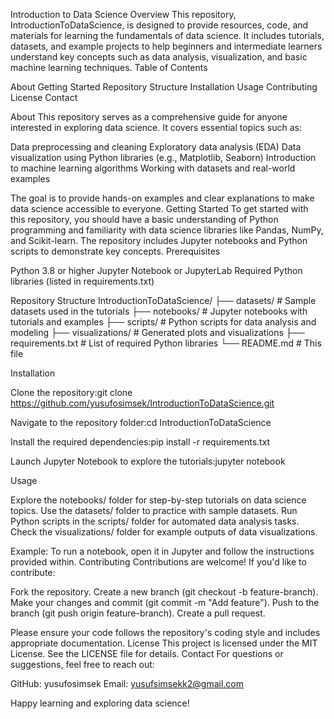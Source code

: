 Introduction to Data Science
Overview
This repository, IntroductionToDataScience, is designed to provide resources, code, and materials for learning the fundamentals of data science. It includes tutorials, datasets, and example projects to help beginners and intermediate learners understand key concepts such as data analysis, visualization, and basic machine learning techniques.
Table of Contents

About
Getting Started
Repository Structure
Installation
Usage
Contributing
License
Contact

About
This repository serves as a comprehensive guide for anyone interested in exploring data science. It covers essential topics such as:

Data preprocessing and cleaning
Exploratory data analysis (EDA)
Data visualization using Python libraries (e.g., Matplotlib, Seaborn)
Introduction to machine learning algorithms
Working with datasets and real-world examples

The goal is to provide hands-on examples and clear explanations to make data science accessible to everyone.
Getting Started
To get started with this repository, you should have a basic understanding of Python programming and familiarity with data science libraries like Pandas, NumPy, and Scikit-learn. The repository includes Jupyter notebooks and Python scripts to demonstrate key concepts.
Prerequisites

Python 3.8 or higher
Jupyter Notebook or JupyterLab
Required Python libraries (listed in requirements.txt)

Repository Structure
IntroductionToDataScience/
├── datasets/               # Sample datasets used in the tutorials
├── notebooks/              # Jupyter notebooks with tutorials and examples
├── scripts/                # Python scripts for data analysis and modeling
├── visualizations/         # Generated plots and visualizations
├── requirements.txt        # List of required Python libraries
└── README.md               # This file

Installation

Clone the repository:git clone https://github.com/yusufosimsek/IntroductionToDataScience.git


Navigate to the repository folder:cd IntroductionToDataScience


Install the required dependencies:pip install -r requirements.txt


Launch Jupyter Notebook to explore the tutorials:jupyter notebook



Usage

Explore the notebooks/ folder for step-by-step tutorials on data science topics.
Use the datasets/ folder to practice with sample datasets.
Run Python scripts in the scripts/ folder for automated data analysis tasks.
Check the visualizations/ folder for example outputs of data visualizations.

Example: To run a notebook, open it in Jupyter and follow the instructions provided within.
Contributing
Contributions are welcome! If you'd like to contribute:

Fork the repository.
Create a new branch (git checkout -b feature-branch).
Make your changes and commit (git commit -m "Add feature").
Push to the branch (git push origin feature-branch).
Create a pull request.

Please ensure your code follows the repository's coding style and includes appropriate documentation.
License
This project is licensed under the MIT License. See the LICENSE file for details.
Contact
For questions or suggestions, feel free to reach out:

GitHub: yusufosimsek
Email: yusufsimsekk2@gmail.com

Happy learning and exploring data science!
